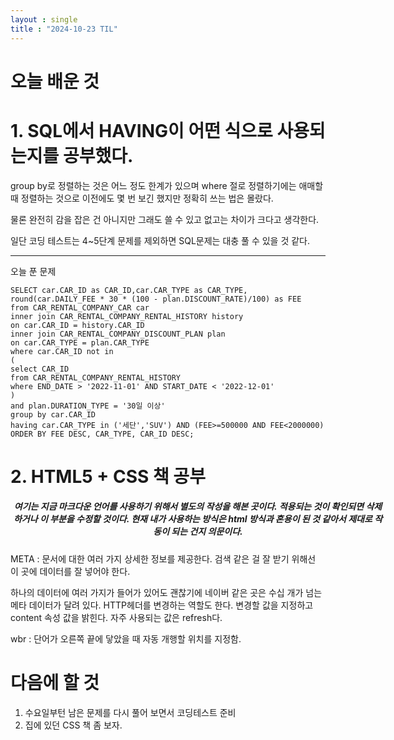 ```yaml
---
layout : single
title : "2024-10-23 TIL"
---
```



# 오늘 배운 것 

# 1. SQL에서 HAVING이 어떤 식으로 사용되는지를 공부했다.



group by로 정렬하는 것은 어느 정도 한계가 있으며 where 절로 정렬하기에는 애매할 때 정렬하는 것으로 이전에도 몇 번 보긴 했지만 정확히 쓰는 법은 몰랐다.


물론 완전히 감을 잡은 건 아니지만 그래도 쓸 수 있고 없고는 차이가 크다고 생각한다. 


일단 코딩 테스트는 4~5단계 문제를 제외하면 SQL문제는 대충 풀 수 있을 것 같다.

<hr>

오늘 푼 문제
```
SELECT car.CAR_ID as CAR_ID,car.CAR_TYPE as CAR_TYPE, round(car.DAILY_FEE * 30 * (100 - plan.DISCOUNT_RATE)/100) as FEE
from CAR_RENTAL_COMPANY_CAR car
inner join CAR_RENTAL_COMPANY_RENTAL_HISTORY history
on car.CAR_ID = history.CAR_ID
inner join CAR_RENTAL_COMPANY_DISCOUNT_PLAN plan
on car.CAR_TYPE = plan.CAR_TYPE
where car.CAR_ID not in 
(
select CAR_ID
from CAR_RENTAL_COMPANY_RENTAL_HISTORY
where END_DATE > '2022-11-01' AND START_DATE < '2022-12-01'
)
and plan.DURATION_TYPE = '30일 이상'
group by car.CAR_ID
having car.CAR_TYPE in ('세단','SUV') AND (FEE>=500000 AND FEE<2000000)
ORDER BY FEE DESC, CAR_TYPE, CAR_ID DESC;
```

# 2. HTML5 + CSS 책 공부

<div style="text-align: center; width : 600px" >
<p><h5>여기는 지금 마크다운 언어를 사용하기 위해서 별도의 작성을 해본 곳이다. 적용되는 것이 확인되면 삭제하거나 이 부분을 수정할 것이다. 
현재 내가 사용하는 방식은 html 방식과 혼용이 된 것 같아서 제대로 작동이 되는 건지 의문이다.<p>
</div>

META : 문서에 대한 여러 가지 상세한 정보를 제공한다. 검색 같은 걸 잘 받기 위해선 이 곳에 데이터를 잘 넣어야 한다. 


<meta name="description" content="네이버 메인에서 다양한 정보와 유용한 컨텐츠를 만나 보세요" class="__web-inspector-hide-shortcut__">

하나의 데이터에 여러 가지가 들어가 있어도 괜찮기에 네이버 같은 곳은 수십 개가 넘는 메타 데이터가 달려 있다. 
HTTP헤더를 변경하는 역할도 한다. 변경할 값을 지정하고 content 속성 값을 밝힌다. 자주 사용되는 값은 refresh다.

<meta name="description" http-equiv="refresh" content="갱신주기;새주소">


wbr : 단어가 오른쪽 끝에 닿았을 때 자동 개행할 위치를 지정함. 


# 다음에 할 것
1. 수요일부턴 남은 문제를 다시 풀어 보면서 코딩테스트 준비
2. 집에 있던 CSS 책 좀 보자.